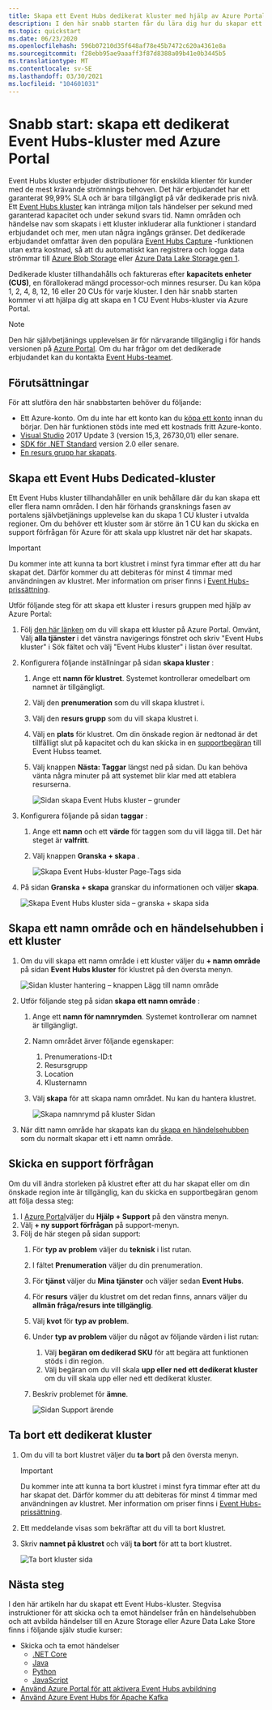 ```yaml
---
title: Skapa ett Event Hubs dedikerat kluster med hjälp av Azure Portal
description: I den här snabb starten får du lära dig hur du skapar ett Azure Event Hubs-kluster med Azure Portal.
ms.topic: quickstart
ms.date: 06/23/2020
ms.openlocfilehash: 596b07210d35f648af78e45b7472c620a4361e8a
ms.sourcegitcommit: f28ebb95ae9aaaff3f87d8388a09b41e0b3445b5
ms.translationtype: MT
ms.contentlocale: sv-SE
ms.lasthandoff: 03/30/2021
ms.locfileid: "104601031"
---
```

# <a name="quickstart-create-a-dedicated-event-hubs-cluster-using-azure-portal"></a>Snabb start: skapa ett dedikerat Event Hubs-kluster med Azure Portal 
Event Hubs kluster erbjuder distributioner för enskilda klienter för kunder med de mest krävande strömnings behoven. Det här erbjudandet har ett garanterat 99,99% SLA och är bara tillgängligt på vår dedikerade pris nivå. Ett [Event Hubs kluster](event-hubs-dedicated-overview.md) kan intränga miljon tals händelser per sekund med garanterad kapacitet och under sekund svars tid. Namn områden och händelse nav som skapats i ett kluster inkluderar alla funktioner i standard erbjudandet och mer, men utan några ingångs gränser. Det dedikerade erbjudandet omfattar även den populära [Event Hubs Capture](event-hubs-capture-overview.md) -funktionen utan extra kostnad, så att du automatiskt kan registrera och logga data strömmar till [Azure Blob Storage](../storage/blobs/storage-blobs-introduction.md) eller [Azure Data Lake Storage gen 1](../data-lake-store/data-lake-store-overview.md).

Dedikerade kluster tillhandahålls och faktureras efter **kapacitets enheter (CUS)**, en förallokerad mängd processor-och minnes resurser. Du kan köpa 1, 2, 4, 8, 12, 16 eller 20 CUs för varje kluster. I den här snabb starten kommer vi att hjälpa dig att skapa en 1 CU Event Hubs-kluster via Azure Portal.

> [!NOTE]
> Den här självbetjänings upplevelsen är för närvarande tillgänglig i för hands versionen på [Azure Portal](https://aka.ms/eventhubsclusterquickstart). Om du har frågor om det dedikerade erbjudandet kan du kontakta [Event Hubs-teamet](mailto:askeventhubs@microsoft.com).


## <a name="prerequisites"></a>Förutsättningar
För att slutföra den här snabbstarten behöver du följande:

- Ett Azure-konto. Om du inte har ett konto kan du [köpa ett konto](https://azure.microsoft.com/pricing/purchase-options/pay-as-you-go/) innan du börjar. Den här funktionen stöds inte med ett kostnads fritt Azure-konto. 
- [Visual Studio](https://visualstudio.microsoft.com/vs/) 2017 Update 3 (version 15,3, 26730,01) eller senare.
- [SDK för .NET Standard](https://dotnet.microsoft.com/download) version 2.0 eller senare.
- [En resurs grupp har skapats](../event-hubs/event-hubs-create.md#create-a-resource-group).

## <a name="create-an-event-hubs-dedicated-cluster"></a>Skapa ett Event Hubs Dedicated-kluster
Ett Event Hubs kluster tillhandahåller en unik behållare där du kan skapa ett eller flera namn områden. I den här förhands gransknings fasen av portalens självbetjänings upplevelse kan du skapa 1 CU kluster i utvalda regioner. Om du behöver ett kluster som är större än 1 CU kan du skicka en support förfrågan för Azure för att skala upp klustret när det har skapats.

> [!IMPORTANT]
> Du kommer inte att kunna ta bort klustret i minst fyra timmar efter att du har skapat det. Därför kommer du att debiteras för minst 4 timmar med användningen av klustret. Mer information om priser finns i [Event Hubs-prissättning](https://azure.microsoft.com/pricing/details/event-hubs/). 

Utför följande steg för att skapa ett kluster i resurs gruppen med hjälp av Azure Portal:

1. Följ [den här länken](https://aka.ms/eventhubsclusterquickstart) om du vill skapa ett kluster på Azure Portal. Omvänt, Välj **alla tjänster** i det vänstra navigerings fönstret och skriv "Event Hubs kluster" i Sök fältet och välj "Event Hubs kluster" i listan över resultat.
2. Konfigurera följande inställningar på sidan **skapa kluster** :
    1. Ange ett **namn för klustret**. Systemet kontrollerar omedelbart om namnet är tillgängligt.
    2. Välj den **prenumeration** som du vill skapa klustret i.
    3. Välj den **resurs grupp** som du vill skapa klustret i.
    4. Välj en **plats** för klustret. Om din önskade region är nedtonad är det tillfälligt slut på kapacitet och du kan skicka in en [supportbegäran](#submit-a-support-request) till Event Hubss teamet.
    5. Välj knappen **Nästa: Taggar** längst ned på sidan. Du kan behöva vänta några minuter på att systemet blir klar med att etablera resurserna.

        ![Sidan skapa Event Hubs kluster – grunder](./media/event-hubs-dedicated-cluster-create-portal/create-event-hubs-clusters-basics-page.png)
3. Konfigurera följande på sidan **taggar** :
    1. Ange ett **namn** och ett **värde** för taggen som du vill lägga till. Det här steget är **valfritt**.  
    2. Välj knappen **Granska + skapa** .

        ![Skapa Event Hubs-kluster Page-Tags sida](./media/event-hubs-dedicated-cluster-create-portal/create-event-hubs-clusters-tags-page.png)
4. På sidan **Granska + skapa** granskar du informationen och väljer **skapa**. 

    ![Skapa Event Hubs kluster sida – granska + skapa sida](./media/event-hubs-dedicated-cluster-create-portal/create-event-hubs-clusters-review-create-page.png)

## <a name="create-a-namespace-and-event-hub-within-a-cluster"></a>Skapa ett namn område och en händelsehubben i ett kluster

1. Om du vill skapa ett namn område i ett kluster väljer du **+ namn område** på sidan **Event Hubs kluster** för klustret på den översta menyn.

    ![Sidan kluster hantering – knappen Lägg till namn område](./media/event-hubs-dedicated-cluster-create-portal/cluster-management-page-add-namespace-button.png)
2. Utför följande steg på sidan **skapa ett namn område** :
    1. Ange ett **namn för namnrymden**.  Systemet kontrollerar om namnet är tillgängligt.
    2. Namn området ärver följande egenskaper:
        1. Prenumerations-ID:t
        2. Resursgrupp
        3. Location
        4. Klusternamn
    3. Välj **skapa** för att skapa namn området. Nu kan du hantera klustret.  

        ![Skapa namnrymd på kluster Sidan](./media/event-hubs-dedicated-cluster-create-portal/create-namespace-cluster-page.png)
3. När ditt namn område har skapats kan du [skapa en händelsehubben](event-hubs-create.md#create-an-event-hub) som du normalt skapar ett i ett namn område. 


## <a name="submit-a-support-request"></a>Skicka en support förfrågan

Om du vill ändra storleken på klustret efter att du har skapat eller om din önskade region inte är tillgänglig, kan du skicka en supportbegäran genom att följa dessa steg:

1. I [Azure Portal](https://portal.azure.com)väljer du **Hjälp + Support** på den vänstra menyn.
2. Välj **+ ny support förfrågan** på support-menyn.
3. Följ de här stegen på sidan support:
    1. För **typ av problem** väljer du **teknisk** i list rutan.
    2. I fältet **Prenumeration** väljer du din prenumeration.
    3. För **tjänst** väljer du **Mina tjänster** och väljer sedan **Event Hubs**.
    4. För **resurs** väljer du klustret om det redan finns, annars väljer du **allmän fråga/resurs inte tillgänglig**.
    5. Välj **kvot** för **typ av problem**.
    6. Under **typ av problem** väljer du något av följande värden i list rutan:
        1. Välj **begäran om dedikerad SKU** för att begära att funktionen stöds i din region.
        2. Välj begäran om du vill skala **upp eller ned ett dedikerat kluster** om du vill skala upp eller ned ett dedikerat kluster. 
    7. Beskriv problemet för **ämne**.

        ![Sidan Support ärende](./media/event-hubs-dedicated-cluster-create-portal/support-ticket.png)

 ## <a name="delete-a-dedicated-cluster"></a>Ta bort ett dedikerat kluster
 
1. Om du vill ta bort klustret väljer du **ta bort** på den översta menyn. 

    > [!IMPORTANT]
    > Du kommer inte att kunna ta bort klustret i minst fyra timmar efter att du har skapat det. Därför kommer du att debiteras för minst 4 timmar med användningen av klustret. Mer information om priser finns i [Event Hubs-prissättning](https://azure.microsoft.com/pricing/details/event-hubs/).     
1. Ett meddelande visas som bekräftar att du vill ta bort klustret.
1. Skriv **namnet på klustret** och välj **ta bort** för att ta bort klustret.

    ![Ta bort kluster sida](./media/event-hubs-dedicated-cluster-create-portal/delete-cluster-page.png)


## <a name="next-steps"></a>Nästa steg
I den här artikeln har du skapat ett Event Hubs-kluster. Stegvisa instruktioner för att skicka och ta emot händelser från en händelsehubben och att avbilda händelser till en Azure Storage eller Azure Data Lake Store finns i följande själv studie kurser:

- Skicka och ta emot händelser 
    - [.NET Core](event-hubs-dotnet-standard-getstarted-send.md)
    - [Java](event-hubs-java-get-started-send.md)
    - [Python](event-hubs-python-get-started-send.md)
    - [JavaScript](event-hubs-node-get-started-send.md)
- [Använd Azure Portal för att aktivera Event Hubs avbildning](event-hubs-capture-enable-through-portal.md)
- [Använd Azure Event Hubs för Apache Kafka](event-hubs-for-kafka-ecosystem-overview.md)
